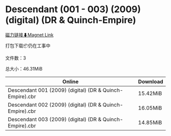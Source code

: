 # Descendant (001 - 003) (2009) (digital) (DR & Quinch-Empire)

[磁力链接⬇Magnet Link](magnet:?xt=urn:btih:c45c8805a3633f196bf362c32c9378b2303e4502&dn=Descendant%20%28001%20-%20003%29%20%282009%29%20%28digital%29%20%28DR%20%26%20Quinch-Empire%29)

打包下载📦仍在工事中

文件数：3

总大小：46.31MiB

Online | Download
--- | ---
Descendant 001 (2009) (digital) (DR & Quinch-Empire).cbr | 15.42MiB
Descendant 002 (2009) (digital) (DR & Quinch-Empire).cbr | 16.05MiB
Descendant 003 (2009) (digital) (DR & Quinch-Empire).cbr | 14.85MiB